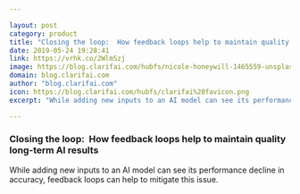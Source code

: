```yaml
---

layout: post
category: product
title: "Closing the loop:  How feedback loops help to maintain quality long-term AI results"
date: 2019-05-24 19:28:41
link: https://vrhk.co/2WlmSzj
image: https://blog.clarifai.com/hubfs/nicole-honeywill-1465559-unsplash.jpg#keepProtocol
domain: blog.clarifai.com
author: "blog.clarifai.com"
icon: https://blog.clarifai.com/hubfs/clarifai%20favicon.png
excerpt: "While adding new inputs to an AI model can see its performance decline in accuracy, feedback loops can help to mitigate this issue."

---
```


### Closing the loop:  How feedback loops help to maintain quality long-term AI results

While adding new inputs to an AI model can see its performance decline in accuracy, feedback loops can help to mitigate this issue.